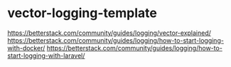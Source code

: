 # vector-logging-template

https://betterstack.com/community/guides/logging/vector-explained/
https://betterstack.com/community/guides/logging/how-to-start-logging-with-docker/
https://betterstack.com/community/guides/logging/how-to-start-logging-with-laravel/
